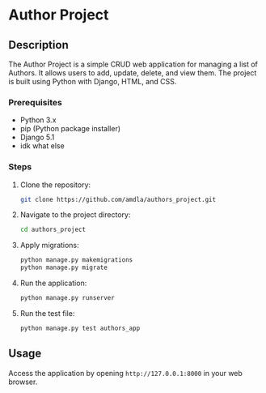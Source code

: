 # Author Project

## Description
The Author Project is a simple CRUD web application for managing a list of Authors. It allows users to add, update, delete, and view them. The project is built using Python with Django, HTML, and CSS.

### Prerequisites
- Python 3.x
- pip (Python package installer)
- Django 5.1
- idk what else

### Steps
1. Clone the repository:
    ```sh
    git clone https://github.com/amdla/authors_project.git
    ```
2. Navigate to the project directory:
    ```sh
    cd authors_project
    ```
3. Apply migrations:
    ```sh
    python manage.py makemigrations
    python manage.py migrate
    ```
4. Run the application:
    ```sh
    python manage.py runserver
    ```
5. Run the test file:
   ```sh
   python manage.py test authors_app
    ```

## Usage
Access the application by opening `http://127.0.0.1:8000` in your web browser.

